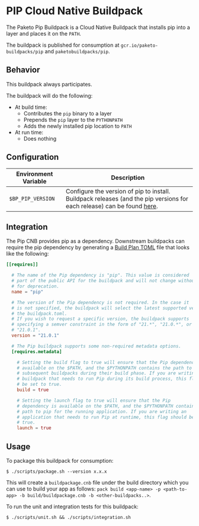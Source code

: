 # PIP Cloud Native Buildpack
The Paketo Pip Buildpack is a Cloud Native Buildpack that installs pip into a
layer and places it on the `PATH`.

The buildpack is published for consumption at `gcr.io/paketo-buildpacks/pip` and
`paketobuildpacks/pip`.

## Behavior
This buildpack always participates.

The buildpack will do the following:
* At build time:
  - Contributes the `pip` binary to a layer
  - Prepends the `pip` layer to the `PYTHONPATH`
  - Adds the newly installed pip location to `PATH`
* At run time:
  - Does nothing

## Configuration
| Environment Variable | Description
| -------------------- | -----------
| `$BP_PIP_VERSION` | Configure the version of pip to install. Buildpack releases (and the pip versions for each release) can be found [here](https://github.com/paketo-buildpacks/pip/releases).

## Integration

The Pip CNB provides pip as a dependency. Downstream buildpacks can require the pip
dependency by generating a [Build Plan
TOML](https://github.com/buildpacks/spec/blob/master/buildpack.md#build-plan-toml)
file that looks like the following:

```toml
[[requires]]

  # The name of the Pip dependency is "pip". This value is considered
  # part of the public API for the buildpack and will not change without a plan
  # for deprecation.
  name = "pip"

  # The version of the Pip dependency is not required. In the case it
  # is not specified, the buildpack will select the latest supported version in
  # the buildpack.toml.
  # If you wish to request a specific version, the buildpack supports
  # specifying a semver constraint in the form of "21.*", "21.0.*", or even
  # "21.0.1".
  version = "21.0.1"

  # The Pip buildpack supports some non-required metadata options.
  [requires.metadata]

    # Setting the build flag to true will ensure that the Pip dependency is
    # available on the $PATH, and the $PYTHONPATH contains the path to pip for
    # subsequent buildpacks during their build phase. If you are writing a
    # buildpack that needs to run Pip during its build process, this flag should
    # be set to true.
    build = true

    # Setting the launch flag to true will ensure that the Pip
    # dependency is available on the $PATH, and the $PYTHONPATH contains the
    # path to pip for the running application. If you are writing an
    # application that needs to run Pip at runtime, this flag should be set to
    # true.
    launch = true
```

## Usage

To package this buildpack for consumption:
```
$ ./scripts/package.sh --version x.x.x
```
This will create a `buildpackage.cnb` file under the build directory which you
can use to build your app as follows: `pack build <app-name> -p <path-to-app> -b
build/buildpackage.cnb -b <other-buildpacks..>`.

To run the unit and integration tests for this buildpack:
```
$ ./scripts/unit.sh && ./scripts/integration.sh
```
